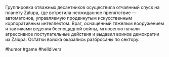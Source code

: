 Группировка отважных десантников осуществила отчаянный спуск на планету Zalupa, где встретила неожиданное препятствие — автоматонов, управляемую продвинутым искусственным корпоративным интеллектом. Враг, оснащённый тяжёлым вооружением и тактиками ведения беспощадной войны, мгновенно начали агрессивное поступательные действия и выдавил воинов демократии из Zalupa. Остатки войска оказались разбросаны по сектору.

#humor #game #helldivers